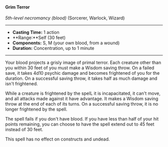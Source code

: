 #### Grim Terror
*5th-level necromancy* *(blood)* (Sorcerer, Warlock, Wizard)
___
- **Casting Time:** 1 action 
- **Range:**Self (30 feet) 
- **Components:** S, M (your own blood, from a wound) 
- **Duration:** Concentration, up to 1 minute 
---
Your blood projects a grisly image of primal terror. Each creature other than you within 30 feet of you must make a Wisdom saving throw. On a failed save, it takes 4d10 psychic damage and becomes frightened of you for the duration. On a successful saving throw, it takes half as much damage and isn't frightened.

While a creature is frightened by the spelL it is inca­pacitated, it can't move, and all attacks made against it have advantage. It makes a Wisdom saving throw at the end of each of its turns. On a successful saving throw, it is no longer frightened by the spell.

The spell fails if you don't have blood. If you have less than half of your hit points remaining, you can choose to have the spell extend out to 45 feet instead of 30 feet. 

This spell has no effect on constructs and undead.
